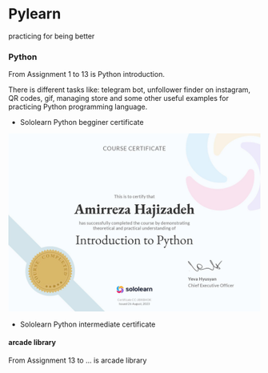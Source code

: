 # Pylearn
practicing for being better

### Python
<p>From Assignment 1 to 13 is Python introduction.</p>

<p>There is different tasks like: telegram bot, unfollower finder on instagram, QR codes, gif, managing store and some other useful examples for practicing Python programming language.</p>

- Sololearn Python begginer certificate

![begginer](begginer.jpg)

- Sololearn Python intermediate certificate

#### arcade library

<p>From Assignment 13 to ... is arcade library</p>

